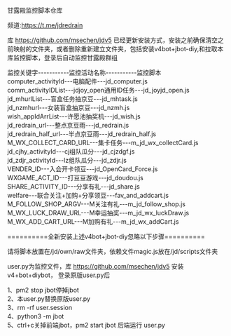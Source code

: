 甘露殿监控脚本仓库 

频道:https://t.me/jdredrain 

库 https://github.com/msechen/jdv5 已经更新安装方式，安装之前确保清空之前映射的文件夹，或者删除重新建立文件夹，包括安装v4bot+jbot-diy,和拉取本库监控脚本，登录后自动监控甘露殿群组


监控关键字-----------监控活动名称-----------监控脚本                    
computer_activityId---电脑配件---jd_computer.js \
comm_activityIDList---jdjoy_open通用ID任务---jd_joyjd_open.js \
jd_mhurlList---盲盒任务抽京豆---jd_mhtask.js \
jd_nzmhurl---女装盲盒抽京豆---jd_nzmh.js \
wish_appIdArrList---许愿池抽奖机---jd_wish.js \
jd_redrain_url---整点京豆雨---jd_redrain.js \
jd_redrain_half_url---半点京豆雨---jd_redrain_half.js \
M_WX_COLLECT_CARD_URL---集卡任务---m_jd_wx_collectCard.js \
jd_cjhy_activityId---cj组队瓜分---jd_cjzdgf.js \
jd_zdjr_activityId---lz组队瓜分---jd_zdjr.js \
VENDER_ID---入会开卡领豆---jd_OpenCard_Force.js \
WXGAME_ACT_ID---打豆豆游戏---jd_doudou.js \
SHARE_ACTIVITY_ID---分享有礼---jd_share.js \
welfare---联合关注+加购+分享领豆---fav_and_addcart.js \
M_FOLLOW_SHOP_ARGV---M关注有礼---m_jd_follow_shop.js \
M_WX_LUCK_DRAW_URL---M幸运抽奖---m_jd_wx_luckDraw.js \
M_WX_ADD_CART_URL---M加购有礼---m_jd_wx_addCart.js



==========全新安装上述v4bot+jbot-diy忽略以下步骤==========

请将脚本放置在/jd/own/raw文件夹，依赖文件magic.js放在/jd/scripts文件夹 

user.py为监控文件，库 https://github.com/msechen/jdv5 安装v4+bot+diybot， 登录原版user.py后

1、pm2 stop jbot停掉jbot \
2、本user.py替换原版user.py \
3、rm -rf user.session \
4、python3 -m jbot \
5、ctrl+c关掉前端jbot，pm2 start jbot 后端运行 user.py
